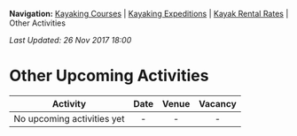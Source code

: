 **Navigation:** [Kayaking Courses](index) &#124; [Kayaking Expeditions](expedition) &#124; [Kayak Rental Rates](rental) &#124; Other Activities

_Last Updated: 26 Nov 2017 18:00_
# Other Upcoming Activities

Activity | Date | Venue | Vacancy
:---:|:---:|:---:|:---:
No upcoming activities yet|-|-|- 

